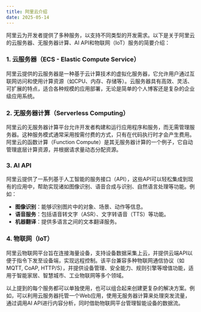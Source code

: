 ```yaml
---
title: 阿里云介绍
date: 2025-05-14
---
```


阿里云为开发者提供了多种服务，以支持不同类型的开发需求。以下是关于阿里云的云服务器、无服务器计算、AI API和物联网（IoT）服务的简要介绍：

### 1. 云服务器（ECS - Elastic Compute Service）
阿里云提供的云服务器是一种基于云计算技术的虚拟化服务器，它允许用户通过互联网访问和使用计算资源（如CPU、内存、存储等）。云服务器具有高效、灵活、可扩展的特点，适合各种规模的应用部署，无论是简单的个人博客还是复杂的企业级应用系统。

### 2. 无服务器计算（Serverless Computing）
阿里云的无服务器计算平台允许开发者构建和运行应用程序和服务，而无需管理服务器。这种服务模式通常采用按需付费的方式，只有在代码执行时才会产生费用。阿里云的函数计算（Function Compute）是其无服务器计算的一个例子，它自动管理底层计算资源，并根据请求量动态分配资源。

### 3. AI API
阿里云提供了一系列基于人工智能的服务接口（API），这些API可以轻松集成到现有的应用中，帮助实现诸如图像识别、语音合成与识别、自然语言处理等功能。例如：
- **图像识别**：能够识别图片中的对象、场景、动作等信息。
- **语音服务**：包括语音转文字（ASR）、文字转语音（TTS）等功能。
- **机器翻译**：提供多语言之间的文本翻译服务。

### 4. 物联网（IoT）
阿里云物联网平台旨在连接海量设备，支持设备数据采集上云，并提供云端API以便于指令下发至设备端，实现远程控制。该平台兼容多种物联网通信协议（如MQTT, CoAP, HTTP/S），并提供设备管理、安全能力、规则引擎等增值功能，适用于智能家居、智慧城市、工业物联网等多个领域。

以上提到的每个服务都可以单独使用，也可以组合起来创建更复杂的解决方案。例如，可以利用云服务器托管一个Web应用，使用无服务器计算来处理突发流量，通过调用AI API进行内容分析，同时借助物联网平台管理智能设备的数据流。